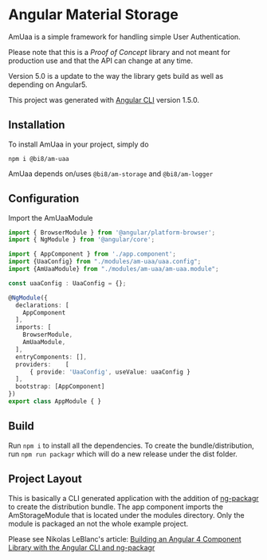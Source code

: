 # Angular Material Storage

AmUaa is a simple framework for handling simple User Authentication.  

Please note that this is a *Proof of Concept* library and not meant for production use and that the API can 
change at any time.

Version 5.0 is a update to the way the library gets build as well as depending on Angular5.

This project was generated with [Angular CLI](https://github.com/angular/angular-cli) version 1.5.0.

## Installation

To install AmUaa in your project, simply do

```
npm i @bi8/am-uaa
```  

AmUaa depends on/uses ```@bi8/am-storage``` and ```@bi8/am-logger```

## Configuration

Import the AmUaaModule

```typescript
import { BrowserModule } from '@angular/platform-browser';
import { NgModule } from '@angular/core';

import { AppComponent } from './app.component';
import {UaaConfig} from "./modules/am-uaa/uaa.config";
import {AmUaaModule} from "./modules/am-uaa/am-uaa.module";

const uaaConfig : UaaConfig = {};

@NgModule({
  declarations: [
    AppComponent
  ],
  imports: [
    BrowserModule,
    AmUaaModule,
  ],
  entryComponents: [],
  providers:    [
      { provide: 'UaaConfig', useValue: uaaConfig }
  ],
  bootstrap: [AppComponent]
})
export class AppModule { }
``` 

## Build

Run `npm i` to install all the dependencies. To create the bundle/distribution, run `npm run packagr`
which will do a new release under the dist folder. 

## Project Layout
This is basically a CLI generated application with the addition of [ng-packagr](https://www.npmjs.com/package/ng-packagr) to create the distribution 
bundle.  The app component imports the AmStorageModule that is located under the modules directory.  Only the module is packaged
an not the whole example project.  

Please see Nikolas LeBlanc's article: [Building an Angular 4 Component Library with the Angular CLI and ng-packagr](https://medium.com/@ngl817/building-an-angular-4-component-library-with-the-angular-cli-and-ng-packagr-53b2ade0701e) 

